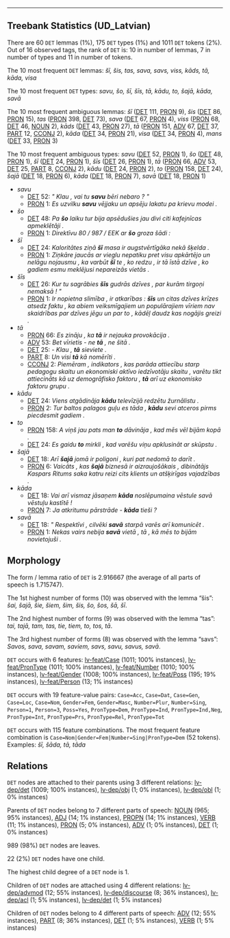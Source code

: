 

--------------------------------------------------------------------------------

## Treebank Statistics (UD_Latvian)

There are 60 `DET` lemmas (1%), 175 `DET` types (1%) and 1011 `DET` tokens (2%).
Out of 16 observed tags, the rank of `DET` is: 10 in number of lemmas, 7 in number of types and 11 in number of tokens.

The 10 most frequent `DET` lemmas: <em>šī, šis, tas, sava, savs, viss, kāds, tā, kāda, visa</em>

The 10 most frequent `DET` types:  <em>savu, šo, šī, šīs, tā, kādu, to, šajā, kāda, savā</em>

The 10 most frequent ambiguous lemmas: <em>šī</em> ([DET]() 111, [PRON]() 9), <em>šis</em> ([DET]() 86, [PRON]() 15), <em>tas</em> ([PRON]() 398, [DET]() 73), <em>sava</em> ([DET]() 67, [PRON]() 4), <em>viss</em> ([PRON]() 68, [DET]() 46, [NOUN]() 2), <em>kāds</em> ([DET]() 43, [PRON]() 27), <em>tā</em> ([PRON]() 151, [ADV]() 67, [DET]() 37, [PART]() 12, [CCONJ]() 2), <em>kāda</em> ([DET]() 34, [PRON]() 21), <em>visa</em> ([DET]() 34, [PRON]() 4), <em>mans</em> ([DET]() 33, [PRON]() 3)

The 10 most frequent ambiguous types:  <em>savu</em> ([DET]() 52, [PRON]() 1), <em>šo</em> ([DET]() 48, [PRON]() 1), <em>šī</em> ([DET]() 24, [PRON]() 1), <em>šīs</em> ([DET]() 26, [PRON]() 1), <em>tā</em> ([PRON]() 66, [ADV]() 53, [DET]() 25, [PART]() 8, [CCONJ]() 2), <em>kādu</em> ([DET]() 24, [PRON]() 2), <em>to</em> ([PRON]() 158, [DET]() 24), <em>šajā</em> ([DET]() 18, [PRON]() 6), <em>kāda</em> ([DET]() 18, [PRON]() 7), <em>savā</em> ([DET]() 18, [PRON]() 1)


* <em>savu</em>
  * [DET]() 52: <em>" Klau , vai tu <b>savu</b> bēri nebaro ? "</em>
  * [PRON]() 1: <em>Es uzvilku <b>savu</b> vējjaku un apsēju lakatu pa krievu modei .</em>
* <em>šo</em>
  * [DET]() 48: <em>Pa <b>šo</b> laiku tur bija apsēdušies jau divi citi kafejnīcas apmeklētāji .</em>
  * [PRON]() 1: <em>Direktīvu 80 / 987 / EEK ar <b>šo</b> groza šādi :</em>
* <em>šī</em>
  * [DET]() 24: <em>Kaloritātes ziņā <b>šī</b> masa ir augstvērtīgāka nekā šķelda .</em>
  * [PRON]() 1: <em>Ziņkāre jaucās ar vieglu nepatiku pret visu apkārtējo un nelāgu nojausmu , ka varbūt <b>šī</b> te , ko redzu , ir tā īstā dzīve , ko gadiem esmu meklējusi nepareizās vietās .</em>
* <em>šīs</em>
  * [DET]() 26: <em>Kur tu sagrābies <b>šīs</b> gudrās dzīves , par kurām tirgoņi nemaksā ! "</em>
  * [PRON]() 1: <em>Ir nopietna slimība , ir atkarības : <b>šīs</b> un citas dzīves krīzes atsedz faktu , ka abiem veiksmīgajiem un populārajiem vīriem nav skaidrības par dzīves jēgu un par to , kādēļ daudz kas nogājis greizi .</em>
* <em>tā</em>
  * [PRON]() 66: <em>Es zināju , ka <b>tā</b> ir nejauka provokācija .</em>
  * [ADV]() 53: <em>Bet vīrietis - ne <b>tā</b> , ne šitā .</em>
  * [DET]() 25: <em>- Klau , <b>tā</b> sieviete .</em>
  * [PART]() 8: <em>Un visi <b>tā</b> kā nomērīti .</em>
  * [CCONJ]() 2: <em>Piemēram , indikators , kas parāda attiecību starp pedagogu skaitu un ekonomiski aktīvo iedzīvotāju skaitu , varētu tikt attiecināts kā uz demogrāfisko faktoru , <b>tā</b> arī uz ekonomisko faktoru grupu .</em>
* <em>kādu</em>
  * [DET]() 24: <em>Viens atgādināja <b>kādu</b> televīzijā redzētu žurnālistu .</em>
  * [PRON]() 2: <em>Tur baltos palagos guļu es tāda , <b>kādu</b> sevi atceros pirms piecdesmit gadiem .</em>
* <em>to</em>
  * [PRON]() 158: <em>A viņš jau pats man <b>to</b> dāvināja , kad mēs vēl bijām kopā .</em>
  * [DET]() 24: <em>Es gaidu <b>to</b> mirkli , kad varēšu viņu apklusināt ar skūpstu .</em>
* <em>šajā</em>
  * [DET]() 18: <em>Arī <b>šajā</b> jomā ir poligoni , kuri pat nedomā to darīt .</em>
  * [PRON]() 6: <em>Vaicāts , kas <b>šajā</b> biznesā ir aizraujošākais , dibinātājs Kaspars Ritums saka katru reizi cits klients un atšķirīgas vajadzības .</em>
* <em>kāda</em>
  * [DET]() 18: <em>Vai arī vismaz jāsaņem <b>kāda</b> noslēpumaina vēstule savā vēstuļu kastītē !</em>
  * [PRON]() 7: <em>Ja atkritumu pārstrāde - <b>kāda</b> tieši ?</em>
* <em>savā</em>
  * [DET]() 18: <em>" Respektīvi , cilvēki <b>savā</b> starpā varēs arī komunicēt .</em>
  * [PRON]() 1: <em>Nekas vairs nebija <b>savā</b> vietā , tā , kā mēs to bijām novietojuši .</em>

## Morphology

The form / lemma ratio of `DET` is 2.916667 (the average of all parts of speech is 1.715747).

The 1st highest number of forms (10) was observed with the lemma “šis”: <em>šai, šajā, šie, šiem, šim, šis, šo, šos, šā, šī</em>.

The 2nd highest number of forms (9) was observed with the lemma “tas”: <em>tai, tajā, tam, tas, tie, tiem, to, tos, tā</em>.

The 3rd highest number of forms (8) was observed with the lemma “savs”: <em>Savos, sava, savam, saviem, savs, savu, savus, savā</em>.

`DET` occurs with 6 features: [lv-feat/Case]() (1011; 100% instances), [lv-feat/PronType]() (1011; 100% instances), [lv-feat/Number]() (1010; 100% instances), [lv-feat/Gender]() (1008; 100% instances), [lv-feat/Poss]() (195; 19% instances), [lv-feat/Person]() (13; 1% instances)

`DET` occurs with 19 feature-value pairs: `Case=Acc`, `Case=Dat`, `Case=Gen`, `Case=Loc`, `Case=Nom`, `Gender=Fem`, `Gender=Masc`, `Number=Plur`, `Number=Sing`, `Person=1`, `Person=3`, `Poss=Yes`, `PronType=Dem`, `PronType=Ind`, `PronType=Ind,Neg`, `PronType=Int`, `PronType=Prs`, `PronType=Rel`, `PronType=Tot`

`DET` occurs with 115 feature combinations.
The most frequent feature combination is `Case=Nom|Gender=Fem|Number=Sing|PronType=Dem` (52 tokens).
Examples: <em>šī, šāda, tā, tāda</em>


## Relations

`DET` nodes are attached to their parents using 3 different relations: [lv-dep/det]() (1009; 100% instances), [lv-dep/obj]() (1; 0% instances), [lv-dep/obl]() (1; 0% instances)

Parents of `DET` nodes belong to 7 different parts of speech: [NOUN]() (965; 95% instances), [ADJ]() (14; 1% instances), [PROPN]() (14; 1% instances), [VERB]() (11; 1% instances), [PRON]() (5; 0% instances), [ADV]() (1; 0% instances), [DET]() (1; 0% instances)

989 (98%) `DET` nodes are leaves.

22 (2%) `DET` nodes have one child.

The highest child degree of a `DET` node is 1.

Children of `DET` nodes are attached using 4 different relations: [lv-dep/advmod]() (12; 55% instances), [lv-dep/discourse]() (8; 36% instances), [lv-dep/acl]() (1; 5% instances), [lv-dep/det]() (1; 5% instances)

Children of `DET` nodes belong to 4 different parts of speech: [ADV]() (12; 55% instances), [PART]() (8; 36% instances), [DET]() (1; 5% instances), [VERB]() (1; 5% instances)

